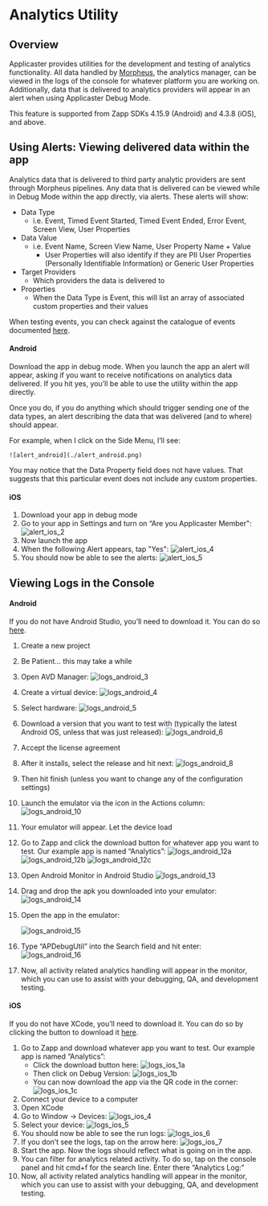 # Analytics Utility

## Overview

Applicaster provides utilities for the development and testing of analytics functionality. All data handled by [Morpheus](/analytics/morpheus/morpheus.md), the analytics manager, can be viewed in the logs of the console for whatever platform you are working on. Additionally, data that is delivered to analytics providers will appear in an alert when using Applicaster Debug Mode. 

This feature is supported from Zapp SDKs 4.15.9 (Android) and 4.3.8 (iOS), and above.


## Using Alerts: Viewing delivered data within the app

Analytics data that is delivered to third party analytic providers are sent through Morpheus pipelines. Any data that is delivered can be viewed while in Debug Mode within the app directly, via alerts. These alerts will show:

* Data Type
	* i.e. Event, Timed Event Started, Timed Event Ended, Error Event, Screen View, User Properties
* Data Value
	* i.e. Event Name, Screen View Name, User Property Name + Value
		* User Properties will also identify if they are PII User Properties (Personally Identifiable Information) or Generic User Properties
* Target Providers
	* Which providers the data is delivered to
* Properties
	* When the Data Type is Event, this will list an array of associated custom properties and their values

When testing events, you can check against the catalogue of events documented [here](http://developer.applicaster.com/products-list?docType=Analytics).

#### Android

Download the app in debug mode. When you launch the app an alert will appear, asking if you want to receive notifications on analytics data delivered. If you hit yes, you'll be able to use the utility within the app directly.

Once you do, if you do anything which should trigger sending one of the data types, an alert describing the data that was delivered (and to where) should appear.

For example, when I click on the Side Menu, I’ll see:

	![alert_android](./alert_android.png)

You may notice that the Data Property field does not have values. That suggests that this particular event does not include any custom properties.

#### iOS

1. Download your app in debug mode
2. Go to your app in Settings and turn on “Are you Applicaster Member":
	![alert_ios_2](./alert_ios_2.png)
3. Now launch the app
4. When the following Alert appears, tap "Yes":
	![alert_ios_4](./alert_ios_4.png)
5. You should now be able to see the alerts:
	![alert_ios_5](./alert_ios_5.png)


## Viewing Logs in the Console

#### Android

If you do not have Android Studio, you’ll need to download it. You can do so [here](https://developer.android.com/studio/index.html).

1. Create a new project
2. Be Patient… this may take a while
3. Open AVD Manager:
	![logs_android_3](./logs_android_3.png)
4. Create a virtual device:
	![logs_android_4](./logs_android_4.png)
5. Select hardware:
	![logs_android_5](./logs_android_5.png)
6. Download a version that you want to test with (typically the latest Android OS, unless that was just released):
	![logs_android_6](./logs_android_6.png)
7. Accept the license agreement
8. After it installs, select the release and hit next:
	![logs_android_8](./logs_android_8.png)
9. Then hit finish (unless you want to change any of the configuration settings)
10. Launch the emulator via the icon in the Actions column:
	![logs_android_10](./logs_android_10.png)
11. Your emulator will appear. Let the device load
12. Go to Zapp and click the download button for whatever app you want to test. Our example app is named “Analytics”:
	![logs_android_12a](./logs_android_12a.png)
	![logs_android_12b](./logs_android_12b.png)
	![logs_android_12c](./logs_android_12c.png)
13. Open Android Monitor in Android Studio
	![logs_android_13](./logs_android_13.png)
14. Drag and drop the apk you downloaded into your emulator:
	![logs_android_14](./logs_android_14.png)
15. Open the app in the emulator:

	![logs_android_15](./logs_android_15.png)
16. Type “APDebugUtil” into the Search field and hit enter:
	![logs_android_16](./logs_android_16.png)
17. Now, all activity related analytics handling will appear in the monitor, which you can use to assist with your debugging, QA, and development testing.

#### iOS

If you do not have XCode, you’ll need to download it. You can do so by clicking the button to download it [here](https://developer.apple.com/xcode/).

1. Go to Zapp and download whatever app you want to test. Our example app is named “Analytics”:
	* Click the download button here:
	![logs_ios_1a](./logs_ios_1a.png)
	* Then click on Debug Version:
	![logs_ios_1b](./logs_ios_1b.png)
	* You can now download the app via the QR code in the corner:
	![logs_ios_1c](./logs_ios_1c.png)
2. Connect your device to a computer
3. Open XCode
4. Go to Window → Devices:
	![logs_ios_4](./logs_ios_4.png)
5. Select your device:
	![logs_ios_5](./logs_ios_5.png)
6. You should now be able to see the run logs:
	![logs_ios_6](./logs_ios_6.png)
7. If you don’t see the logs, tap on the arrow here:
	![logs_ios_7](./logs_ios_7.png)
8. Start the app. Now the logs should reflect what is going on in the app.
9. You can filter for analytics related activity.
To do so, tap on the console panel and hit cmd+f for the search line. Enter there “Analytics Log:”
10. Now, all activity related analytics handling will appear in the monitor, which you can use to assist with your debugging, QA, and development testing.
